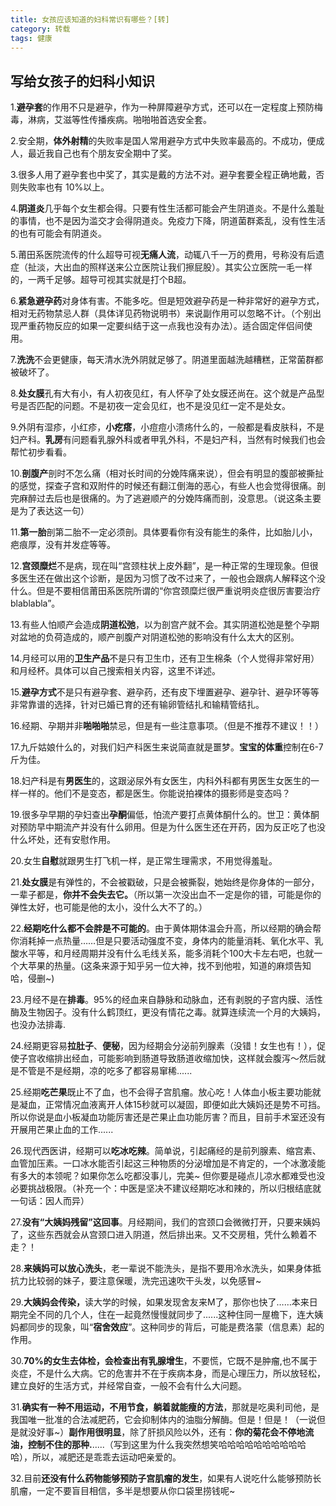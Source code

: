 ```yaml
---
title: 女孩应该知道的妇科常识有哪些？[转]
category: 转载
tags: 健康
---
```


## 写给女孩子的妇科小知识

1.<b>避孕套</b>的作用不只是避孕，作为一种屏障避孕方式，还可以在一定程度上预防梅毒，淋病，艾滋等性传播疾病。啪啪啪首选安全套。

2.安全期，<b>体外射精</b>的失败率是国人常用避孕方式中失败率最高的。不成功，便成人，最近我自己也有个朋友安全期中了奖。

3.很多人用了避孕套也中奖了，其实是戴的方法不对。避孕套要全程正确地戴，否则失败率也有 10%以上。

4.<b>阴道炎</b>几乎每个女生都会得。只要有性生活都可能会产生阴道炎。不是什么羞耻的事情，也不是因为滥交才会得阴道炎。免疫力下降，阴道菌群紊乱，没有性生活的也有可能会有阴道炎。

5.莆田系医院流传的什么超导可视<b>无痛人流</b>，动辄八千一万的费用，号称没有后遗症（扯淡，大出血的照样送来公立医院让我们擦屁股）。其实公立医院一毛一样的，一两千足够。超导可视其实就是打个B超。

6.<b>紧急避孕药</b>对身体有害。不能多吃。但是短效避孕药是一种非常好的避孕方式，相对无药物禁忌人群（具体详见药物说明书）来说副作用可以忽略不计。（个别出现严重药物反应的如果一定要纠结于这一点我也没有办法）。适合固定伴侣间使用。

7.<b>洗洗</b>不会更健康，每天清水洗外阴就足够了。阴道里面越洗越糟糕，正常菌群都被破坏了。 

8.<b>处女膜</b>孔有大有小，有人初夜见红，有人怀孕了处女膜还尚在。这个就是产品型号是否匹配的问题。不是初夜一定会见红，也不是没见红一定不是处女。

9.外阴有湿疹，小红疹，<b>小疙瘩</b>，小痘痘小溃疡什么的，一般都是看皮肤科，不是妇产科。<b>乳房</b>有问题看乳腺外科或者甲乳外科，不是妇产科，当然有时候我们也会帮忙初步看看。 

10.<b>剖腹产</b>剖时不怎么痛（相对长时间的分娩阵痛来说），但会有明显的腹部被撕扯的感觉，探查子宫和双附件的时候还有翻江倒海的恶心，有些人也会觉得很痛。剖完麻醉过去后也是很痛的。为了逃避顺产的分娩阵痛而剖，没意思。（说这条主要是为了表达这一句） 

11.<b>第一胎</b>剖第二胎不一定必须剖。具体要看你有没有能生的条件，比如胎儿小，疤痕厚，没有并发症等等。 

12.<b>宫颈糜烂</b>不是病，现在叫“宫颈柱状上皮外翻”，是一种正常的生理现象。但很多医生还在做出这个诊断，是因为习惯了改不过来了，一般也会跟病人解释这个没什么。但是不要相信莆田系医院所谓的“你宫颈糜烂很严重说明炎症很厉害要治疗 blablabla”。 

13.有些人怕顺产会造成<b>阴道松弛</b>，以为剖宫产就不会。其实阴道松弛是整个孕期对盆地的负荷造成的，顺产剖腹产对阴道松弛的影响没有什么太大的区别。

14.月经可以用的<b>卫生产品</b>不是只有卫生巾，还有卫生棉条（个人觉得非常好用）和月经杯。具体可以自己搜索相关内容，这里不详述。 

15.<b>避孕方式</b>不是只有避孕套、避孕药，还有皮下埋置避孕、避孕针、避孕环等等非常靠谱的选择，针对已婚已育的还有输卵管结扎和输精管结扎。 

16.经期、孕期并非<b>啪啪啪</b>禁忌，但是有一些注意事项。（但是不推荐不建议！！） 

17.九斤姑娘什么的，对我们妇产科医生来说简直就是噩梦。<b>宝宝的体重</b>控制在6-7斤为佳。 

18.妇产科是有<b>男医生</b>的，这跟泌尿外有女医生，内科外科都有男医生女医生的一样一样的。他们不是变态，都是医生。你能说拍裸体的摄影师是变态吗？ 

19.很多孕早期的孕妇查出<b>孕酮</b>偏低，怕流产要打点黄体酮什么的。世卫：黄体酮对预防早中期流产并没有什么卵用。但是为什么医生还在开药，因为反正吃了也没什么坏处，还有安慰作用。 

20.女生<b>自慰</b>就跟男生打飞机一样，是正常生理需求，不用觉得羞耻。

21.<b>处女膜</b>是有弹性的，不会被戳破，只是会被撕裂，她始终是你身体的一部分，一辈子都是，<b>你并不会失去它。</b>（所以第一次没出血不一定是你的错，可能是你的弹性太好，也可能是他的太小，没什么大不了的。） 

22.<b>经期吃什么都不会胖是不可能的</b>。由于黄体期体温会升高，所以经期的确会帮你消耗掉一点热量……但是只要活动强度不变，身体内的能量消耗、氧化水平、乳酸水平等，和月经周期并没有什么毛线关系，能多消耗个100大卡左右吧，也就一个大苹果的热量。(这条来源于知乎另一位大神，找不到他啦，知道的麻烦告知哈，侵删~) 

23.月经不是在<b>排毒</b>。95%的经血来自静脉和动脉血，还有剥脱的子宫内膜、活性酶及生物因子。没有什么鹤顶红，更没有情花之毒。就算连续流一个月的大姨妈，也没办法排毒. 

24.经期更容易<b>拉肚子</b>、<b>便秘</b>，因为经期会分泌前列腺素（没错！女生也有！），促使子宫收缩排出经血，可能影响到肠道导致肠道收缩加快，这样就会腹泻～然后就是不管是不是经期，凉的吃多了都容易窜稀...... 

25.经期<b>吃芒果</b>既止不了血，也不会得子宫肌瘤。放心吃！人体血小板主要功能就是凝血，正常情况血液离开人体15秒就可以凝固，即便如此大姨妈还是势不可挡。所以你说是血小板凝血功能厉害还是芒果止血功能厉害？而且，目前手术室还没有开展用芒果止血的工作...... 

26.现代西医讲，经期可以<b>吃冰吃辣</b>。简单说，引起痛经的是前列腺素、缩宫素、血管加压素。一口冰水能否引起这三种物质的分泌增加是不肯定的，一个冰激凌能有多大的本领呢？如果你怎么吃都没事儿，完美~ 但你要是碰点儿凉水都难受也没必要挑战极限。（补充一个：中医是坚决不建议经期吃冰和辣的，所以归根结底就一句话：因人而异）

27.<b>没有“大姨妈残留”这回事</b>。月经期间，我们的宫颈口会微微打开，只要来姨妈了，这些东西就会从宫颈口进入阴道，然后排出来。又不交房租，凭什么赖着不走？！ 

28.<b>来姨妈可以放心洗头</b>，老一辈说不能洗头，是指不要用冷水洗头，如果身体抵抗力比较弱的妹子，要注意保暖，洗完迅速吹干头发，以免感冒~ 

29.<b>大姨妈会传染，</b>读大学的时候，如果发现舍友来M了，那你也快了……本来日期完全不同的几个人，住在一起竟然慢慢就同步了......这种住同一屋檐下，连大姨妈都同步的现象，叫“<b>宿舍效应</b>”。这种同步的背后，可能是费洛蒙（信息素）起的作用。 

30.<b>70%的女生去体检，会检查出有乳腺增生</b>，不要慌，它既不是肿瘤,也不属于炎症，不是什么大病。它的危害并不在于疾病本身，而是心理压力，所以放轻松，建立良好的生活方式，并经常自查，一般不会有什么大问题。 

31.<b>确实有一种不用运动，不用节食，躺着就能瘦的方法</b>，那就是吃奥利司他，是我国唯一批准的合法减肥药，它会抑制体内的油脂分解酶。但是！但是！（一说但是就没好事~）<b>副作用很明显</b>，除了肝损风险以外，还有：<b>你的菊花会不停地流油，控制不住的那种.</b>.....（写到这里为什么我突然想笑哈哈哈哈哈哈哈哈哈哈哈），所以，减肥还是乖乖去运动吧亲爱的。

32.目前<b>还没有什么药物能够预防子宫肌瘤的发生</b>，如果有人说吃什么能够预防长肌瘤，一定不要盲目相信，多半是想要从你口袋里捞钱呢~